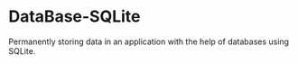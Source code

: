 # DataBase-SQLite

Permanently storing data in an application with the help of databases using SQLite.
